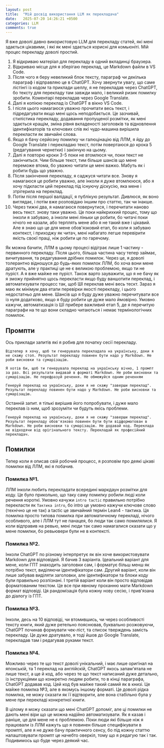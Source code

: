 ```yaml
---
layout: post
title:  "Мій досвід використання LLM як перекладача"
date:   2025-07-20 14:26:21 +0500
categories: LLM
comments: true
---
```


Я вже доволі давно використовую LLM для перекладу статей, які мені здається цікавими, і які як мені здається корисні для комьюніті. Мій процес перекладу доволі простий. 

1. Я відкриваю матеріал для перекладу в одний вкладинці браузера.
2. Відкриваю місце для я зберігаю переклад, це Markdown файли в VS Code.
3. Після чого я беру невеликий блок тексту, параграф чи декілька параграф і відправляю це в ChatGPT. Хочу звернути увагу, що саме лістінгі із кодом та приклади шеллу, я не перекладав через ChatGPT, бо тексту для перекладу там завжди мало, і великий ризик помилку зробити. Коментарі перекладав через Google Translate.
4. Далі я копіюю переклад із ChatGPT в вікно VS Code.
5. І після цього намагаюся уважно прочитати весь текст, і підредагувати якщо мені щось неподобається. Це зазчивай, стилістика перекладу, додавання пропущеної розмітки, як мені здається кращім, зміна рівня вкладеності заголовків та відновлення ідентифікаторів та ключових слів які чудо-машина вирішила перекласти як звичайні слова.
6. Якщо я бачу серйозну помилку чи галюцінацію від ЛЛМ, я йду до Google Translate і перекладаю текст, потім повертаюся до крока 5 (редагування чернетки) і закінчую на цьому.
7. Далі я повторю кроки 3-5 поки не втомлюся чи, поки текст не закінчиться. Чим більше текст, тим більше шансів що мене переможе втома, бо уважно читати це мені важко. Мабуть як і робити будь що уважно.
8. Після закінчення перекладу, я саджуся читати все. Знову я намагаюся це робити уважно, але інколи я дуже втомлююся, або я хочу підкласти цей переклад під існуючу діскусію, яка мене і зтрігерила на переклад. 
9. Потім після першої валідації, я публікую результат. Дивлюся, як воно виглядає, і потім вже розповідаю іншим про статтю, так чи інакше.
10. Через тижні два, я намагаюся повернутися, і перечитати наново весь текст. знову таки уважно. Це поки найкрихкий процес, тому що інколи я забуваю, а інколи мені ліньки це робити, бо читачі поки нічого не казали, або терплять мене або я не такий вже і цікавий. Але я знаю що це для мене обов'язковий етап, бо коли я забуваю контекст, і приходжу як читач, мені набагато легше перевірити якість своєї праці, ніж робити це по гарячому.

Як можна бачити, ЛЛМ в цьому процесі відіграє лише 1 частину - первинного перекладу. Після цього, більша частина часу тепер займає, вичитування, та редагування дрібних помилок. Через це, я доволі толерантно відношуся до будь-яких помилок ЛЛМ, бо хоча вони мене дратують, але у практиці це не є великою проблемою, якщо ти не пуріст. А я вже майже не пуріст. Також варто зауважити, що я не бачу як я зможу прийнятно щось перекласти якщо буду ваншотити переклад, і автоматизувати процесс так, щоб ШІ переклав мені весь тескт. Зараз я маю як мінімум два етапи перевірки якості перекладу, і цього недостатньо для мене. Шансів що я буду дуже уважно перечитувати все із нуля додатково, якщо я буду робити це дуже мало ймовірно. Умовно кажучи, автоматизація із ШІ прибере важливий етап 5, де я перечитую параграфи на те що вони складно читаються і немає термінологічних помилок.

## Промпти

Ось приклади запитів які я робив для початку сесії перекладу.
```
Відтепер я хочу, щоб ти генерувала перекладала на українську, доки я не скажу стоп. Результат перекладу повинен бути надо у Markdown. Не роби висновки та сумарізацію.
```

```
Я хотів би, щоб ти генерувала переклад на українську вічно, 1 промпт за раз. Всі результати видавай в форматі Markdown. Не роби висновки та сумарізацію. Не перефразуй речення. Не обмежуйся одним реченням
```

```
Генеруй переклад на українську, доки я не скажу "заверши переклад". Результат перекладу повинен бути надо у Markdown. Не роби висновки та сумарізацію.
```

Останній запит. я тількі вирішив його попробувати, і дуже мало переклав із ним, щоб зрозуміти чи будуть якісь проблеми.

```
Генеруй переклад на українську, доки я не скажу "заверши переклад". Результат перекладу обов'язково повинен бути бути відформатован в Markdown. Не роби висновки та сумарізацію. Не додавай код. Переклада не відходячи від орігінального тексту. Перекладай як професійний перекладач.
```

## Помилки
Тепер коли я описав свій робочий процесс, я розповім про деякі цікаві помилки від ЛЛМ, які я побачив.

### Помилка №1.
ЛЛМ інколи любить перекладати всередині маркдаун розмітки для коду. Це було прикольно, що таку саму помилку робили люді коли речення короткі. Умовно качужи `intro tactic` правильно потрібно перекласти як `Тактика intro`, бо intro це умовно кажучи ключове слово (технічно це не так) а tactic це звичайний термін Lean4 - тактика. 
Ця помилка просто типова помилка при автоматичному перекладі, нічого особливого, але і ЛЛМ тут не панацея, бо люди так само помилялися. Я коли відправив на ревью, мені люди так само намагалися сказати що у мене помилки, бо ревьювери були не в контексті.

### Помилка №2.
Інколи ChatGPT по різному інтерпретує як він хоче використовувати Markdown для відповідей. Я бачив 3 варіанта. Ідеальний варіант для мене, коли ГПТ знаходить заголовки сам, і форматує більш менш як потрібно текст, виділяючи ідентифікатори сам. Другий варіант, коли він лише забував виділяти заголовки, але ідентифікатори та блоки коду були правильно розпізнані. І третій варіант коли він просто відповідав форматованим текстом. Це все при явному проханню мати Markdown формат відповіді.
Ця рандомізація була кожну нову сесію, і прив'язана до діалогу із ГПТ.

### Помилка №3.
Інколи, десь на 10 відповіді, чи втомившись, чи через особливості тексту книги, який дуже ретельно пояснював, буквально розжовуючи, ChatGPT починав формувати чек-ліст, та список тверждень замість перекладу. Це дуже дратувало, я тоді йшов до Google Translate, перекладав там і редагував руками текст.

### Помилка №4.
Можливо через те що текст доволі унікальний, і має лише оригінал на японській, та 1 переклад на англійскій, ChatGPT якось запам'ятала не лише текст, а ще й код, або через те що текст написаний дуже детально, із інструкціями що конкретно людям робити, то в кінці параграфа, ChatGPT додавав код. Цей код був майже такий самий як в книзі. Це майже помилка №3, але в якомусь іншому форматі.
Це доволі рідка помилка, не можу сказати як її відтворити, але вона стабільно була у мене при перекладі конкретної книги.

В цілому я можу сказати що мені ChatGPT допоміг, але ці помилки не дають мені віри що це можна надійно автоматизувати. Як я казав і раніше, це для мене не є проблемою. Поки люди які більше ніж я працювали із ЛЛМ кажуть що я повинен більше специфікувати в промпті, але я не дуже бачу практичного сенсу, бо під кожну статтю налаштовувати промпт це начебто оверкіл, тому що я редагую так і так. Подивимось що буде через деякий час.